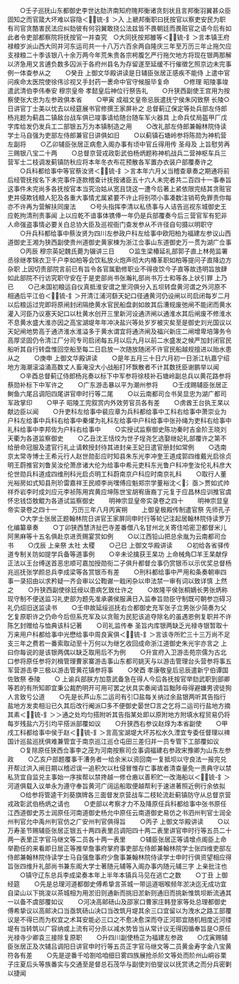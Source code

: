 <!-- { "loadSidebar": true } -->
　　○壬子巡抚山东都御史李世达劾济南知府隗邦衡诸贪刻状且言邦衡羽翼甚众臣固知之而官箴大坏难以容隐＜锍-釒＞入  上褫邦衡职曰抚按官以察吏安民为职有司官贪酷害民法应纠劾彼有何羽翼敢挠公法兹皆不畏朝廷而畏赃官之语今后有如此者令吏部都察院将抚按官一并查究　○大同抚按郑雒等＜锍-釒＞言本镇王府禄粮岁派山西大同并河东运司共一十八万六百余两自隆庆三年至万历三年止拖欠应支禄粮二十季该银八十余万两今年荒朱贵各宗枵腹乞严行拖欠地方将现在银两那解以济急用又言逋负数多囚派于各府州县名为存留遂至延缓不行催徵乞照京边未完事例一体查参从之
　　○癸丑  上御文华殿讲读是日辅臣张居正感疾不能侍  上遣中官问疾命太医院使徐伟诊视又手封药一褁命中官守候服毕复命
　　○修理  昭陵事竣遣武清伯李伟奉安  穆宗皇帝  孝懿皇后神位行祭告礼
　　○升狭西副使王宫用为按察使张大忠为左参政俱本省
　　○甲寅  成祖文皇帝忌辰遣抚宁侯朱冈致祭  长陵○日讲官丁士美以忧去以经筵展书官修撰王家屏补之  总督蓟辽保定等处兵部左侍郎杨兆题为蓟昌二镇敌台战车俱已竣事请给随台随车军火器具  上命兵仗局盔甲厂戊字库给发仍发兵工二部银五万为本镇制造之用
　　○改礼部左侍郎兼翰林院侍读学士马自强为吏部左侍郎兼官日讲俱如旧
　　○以蓟镇石塘岭参将陈勋为神机营左副将
　　○乙卯辅臣张居正病愈入阁办事有顷中官丘得用传  圣母及  上旨慰劳再三赐银八宝二十两
　　○总督京营戎政彰武伯杨炳题称神机战兵二营神枢车兵三营军士二枝调发蓟镇防秋应将本年冬衣布花预散各军置办衣装户部覆奏许之
　　○兵科都给事中等官蔡汝贤＜锍-釒＞言本年六月乂当稽查章奏之期通将前后经管抚按名下未完事件逐款稽查计抚按诸臣五十六人未完者共二百四十一事奉旨这事件未完尚多各抚按官本当究治姑从宽且饶这一遭今后著上紧依限完结其贪赃官吏并侵欺钱粮人犯及各重大事情尤属紧要不许止将别项小事凑数注销苟免罪责你每亦不许再为营解扶同废法
　　○号头指挥李清以私债事与人诘告巡视东城御史王应乾拘清刑责事闻  上以应乾不谙事体镌俸一年仍是兵部覆奏今后三营官军有犯非人命强盗事情必要关白总协大臣及巡视衙门查发参从不许径自句摄以明职守
　　○升兵科都给事中蔡汝贤为四川左参政户科左给事中欧阳柏为福建左参议山西道御史王湘为狭西副使贵州道御史黄家楝为浙江佥事山东道御史万一贯为湖广佥事
　　○丙辰  穆宗英妃魏氏薨为辍讲三日
　　○监生梁椿延礼部郭子直上林苑监署丞徐继孝锦衣卫千户李如柏等会饮私放火炮声彻大内椿革职如柏等提问子直降边方杂职  上因切责部院言前已有旨令各官属勤修职业不得夜饮今子直等故违明旨放肆如此部院不行访究职守安在于是吏部尚书张瀚礼部尚书万士和等各上状引罪  上乃已
　　○己未国初粮运自仪真抵淮安谓之里河俱分入五坝转盘黄河谓之外河原不相通后平江伯＜锍-釒＞开清江浦河繇天妃口径通黄河仍设闸以司启闭每岁二月以后粮运过完即将原闸封闭隔绝黄水官民船盘剥如故其后漕规废弛闸不能闭而黄水灌入河臣乃议塞天妃口以杜黄水创开三里新河设通济闸以通淮水其后闸废不修淮水不息黄水盛大淮亦因之高宝湖堤年年冲决盐兴等处岁岁被灾矣至是御史刘光国议以天妃闸地势高于通济淮水淮溢多于黄水谓宜将通济闸及福兴新庄二闸增卑培簿务令高厚坚固仍令清江厂分司专司启闭每五月以后九月以前二水盛发之候严加封闭官民船听其自行转盘惟回空船至每二日启放一次随放随闭不许官民船越规擅进以贻水患从之
　　○庚申  上御文华殿讲读
　　○是年五月三十日六月初一日浙江杭嘉宁绍地方海潮滚溢涌高数丈人畜淹没大小战船打坏飘散者不计其数抚臣谢鹏举以闻
　　○辛酉总督蓟辽侍郎杨兆奏以标下中军参将徐枝补石塘岭副总兵以黄花路参将蔡勋补标下中军许之
　　○广东游击暴以平为潮州参将
　　○壬戌赐辅臣张居正鲥鱼六尾吕调阳四尾讲官申时行等二尾
　　○以云南都司佥书吴显忠为湖广都司军政掌印
　　○甲子  昭陵工完叙赏内外效劳官员各有差
　　○虏酋王台执王杲以献边臣以闻
　　○升吏科左给事中裴应章为兵科都给事中工科右给事中萧崇业为户科左给事中兵科右给事中秦燿为礼科左给事中户科给事中张孙绳为吏科右给事中礼科给事中李邦佐为户科右给事中
　　○实授试监察御史陈功秦时吉金阶王晓刘天衢为各道监察御史
　　○乙丑沈王恬烄为世子埕尧乞选娶继妃礼部覆许之第不给册命冠服及遣官行礼止请敕授封待其进封亲王妃日遣官册封如常例
　　○选南京太常寺博士王希元行人赵世勋彭应时知县朱东光李冲奎王道成郭四维戴光启徐贞明王蔚推官刘鲁吴汝伦萧彦诸大伦为给事中希元吏科东光鲁户科冲奎汝伦礼科彦大伦世勋兵科道成四维刑科光启贞明工科蔚南京户科应时南京礼科
　　○取行人董光裕房如式知县刑玠雷嘉祥王民顺李尚嘿傅应魁郑宗学董裕沈＜氵亟＞贾如式帅祥乔岩李时成刘应元李祯陈用宾黄应坤陈世宝胡宥唐裔丁元复于应昌林应训推官虞怀忠钱岱敖鲲为各道试监察御史
　　明神宗显皇帝实录卷之四十
　　明神宗显皇帝实录卷之四十一
　　万历三年八月丙寅朔
　　上御皇极殿传制遣官祭  先师孔子
　　○大学士张居正题翰林院日讲官王家屏同申时行等轮记注起居翰林院侍读罗万化编纂章奏
　　○丁卯狭西慧济扯巴寺差番僧八名甘州北关寄住哈密卫都督米儿阿黑麻等十五名俱赴京进贡赐宴赏如例
　　○以江西铅山把总余胤为云南都司佥书
　　○戊辰  上亲祭  太社  太稷
　　○己巳  上御文华殿讲读
　　○初给各省驿传道专制关防如提学兵备等道事例
　　○辛未论擒获王杲功  上命械角□羊王杲献俘正法以王台缚送首恶忠顺可嘉加授勋衔二子俱升都督佥事仍赏银币以示优奖总督杨兆巡抚张学颜总兵李成梁等各赏银币有差
　　○刑科都给事中严用和条奏朝审四事一录招由以求矜疑一齐会审以公鞫谳一戢闲杂以申法禁一审有词以致详慎  上然之
　　○升狭西副使徐廷绶以患病乞致仕许之
　　○故隆平侯张桐嫡长男张炳称现守制不便送监习礼吏部为题先准承袭侯服满日入监奉旨勋臣守制既可朝参岂碍习礼仍炤旧送监读书
　　○壬申故延绥巡抚右佥都御史充军张子立男张少简奏为父乞复原职许之仍命今后但系充军及以贪赃为民犯该追夺除名的虽遇恩例复职并不许陈乞封赠给与恤典该科记著
　　○司礼监传奉  圣旨内库银两缺乏光禄寺银暂取十万来用户科都给事中光懋给事中周良寅俱＜锍-釒＞言该寺所贮三十三万尚不足支三年之费若一番索取动至十万何以为继乞收回成命浙江道御史朱光宇亦言之  上曰你每说的是该银两偶以缺乏取用后不为例
　　○升宣府入卫游击苑宗儒为古北口参将原任参将刘楫管理曹家寨游击事山东都司姚天与以游击管理台头营参将事五军营游击李三极以游击管黄花镇参将事
　　○癸酉  孝康敬皇后忌辰遣新宁伯谭国佐致祭  泰陵
　　○  上谕兵部朕方加意武备急在得人今后各抚按官举劾武职到部卿等若的有所知即宜秉公裁酌明开可用可罢之状具实奏闻请旨黜陟毋得避嫌男谤徒狥人言致亏公道
　　○先是长芦山东二运司有引□盐每关纳过余盐银两听其告指行盐地方发卖相沿已久其后改行阉派□多不便御史晏世□言之乞将二运司行盐地方摘其素＜锍-釒＞＞通之处均匀搭附听其告指某处即以原附地方附填水程贸易仍将每岁残盐六万引均平搭派部覆如议
　　○升狭西右参议赵焞为本省副使
　　○甲戌工科都给事中侯于赵＜锍-釒＞言高宝湖堤大坏苏松水久湮宜专委任督理以禆国计巡盐巡抚俱难兼管宜于南京巡江巡仓屯田三差归并一员专管下工部覆如议
　　○复除原任狭西佥事李之茂为河南按察司佥事调福建右参政宋豫卿为山东左参政
　　○乙亥户部题覆事干漕务者一给余米以资回南一复抵坝以守良法一报完兑开帮过洪入闸日期以稽迟误一追积欠以杜侵冒惟存亡事故者清查量免一责典守以禁私货宜自监兑主事始一序挨帮以禁搀越一修仓廒以善积贮一改海船以＜锍-釒＞河道俱载入议单永为遵守奉旨黄河广阔运船取便越帮利于速进著照近例行余依拟
　　○给参将管逵干刘葵旗牌各三面督发京营战车二枝轮流赴蓟镇防守从总督京营戎政彰武伯杨炳之请也
　　○吏部以考察才力不及降原任兵科都给事中张书原任江西道御史苏士润原任河南道御史杨允中原任云南道御史易仿之书泗州判官士润全州判官允中禹州判官仿之广安州判官俱得旨
　　○丙子  上御文华殿讲读
　　○以  万寿圣节赐辅臣张居正银五十两四表里吕调阳四十两二表里讲官申时行等五员二十两一表里正字官马继文等二员各十两一表里
　　○辅臣张居正等请增点阁臣上命举勘任的来看即日居正等推举詹事府掌府事吏部左侍郎兼翰林院学士张四维吏部左侍郎兼翰林院侍读学士马自强詹事府少詹事兼翰林院侍读学士申时行俱资望相应得旨张四维升礼部尚书兼东阁大学士著随元辅等入阁办事内随元辅三字  上亲批注也
　　○镇守辽东总兵李成梁奏本年上半年本镇兵马见在逃亡之数
　　○丁丑  上御经筵
　　○先是总理河道都御史傅希挚言茶城一带运道咽喉频年淤决迄无成功宜自梁山以下挑浚以茶城相为用淤旧则通新而挑旧淤新则通旧而挑新惟筑坝断流通其一以备不虞部覆如议
　　○河决高邮砀山及邵家口曹家庄韩登家等处总理都御史傅希挚议以高邮决口当亟筑砀山决口当改筑月堤其余三口宜留以为洩水之路工部覆议是不得已而为权宜之术耳安能必三口之不愈决愈深而夺正河耶宜随机相度近河缕堤有当转筑以广容纳或上流有可分杀以减水势皆当从常计议无得因循奉旨是○原任光禄寺少卿袁三接除复原职
　　○升四川副使杨芷为福建左参政
　　○戊寅赐辅臣张居正及次辅吕调阳日讲官申时行等五员正字官马继文等二员黄金寿字金八宝黄符各有差
　　○先是逆番千哈劄哈咱细日雾四族展抢杀阶文等处而阶州山峒谷栗子庄夏后头等族番实与交通至是督总石茂华与副使刘伯燮议以抚赏诱之而分兵密剿以捷闻
